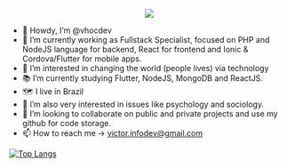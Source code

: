 <p align="center"><img src="https://i.pinimg.com/originals/0b/5c/c0/0b5cc024841accd9a31a7b2daeb0e57b.gif" /> </p>

- 👋 Howdy, I’m @vhocdev
- 🏢 I’m currently working as Fullstack Specialist, focused on PHP and NodeJS language for backend, React for frontend and Ionic & Cordova/Flutter for mobile apps.
- 👀 I’m interested in changing the world (people lives) via technology
- 📚 I’m currently studying Flutter, NodeJS, MongoDB and ReactJS.
- 🗺 I live in Brazil
- 🧠 I’m also very interested in issues like psychology and sociology.
- 💞️ I’m looking to collaborate on public and private projects and use my github for code storage.
- 📫 How to reach me
-> victor.infodev@gmail.com

[![Top Langs](https://github-readme-stats.vercel.app/api/top-langs/?username=vhocdev)](https://github.com/anuraghazra/github-readme-stats)
